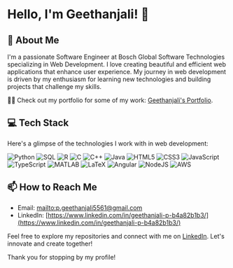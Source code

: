 # Hello, I'm Geethanjali! 👋

## 🚀 About Me

I'm a passionate Software Engineer at Bosch Global Software Technologies specializing in Web Development. I love creating beautiful and efficient web applications that enhance user experience. My journey in web development is driven by my enthusiasm for learning new technologies and building projects that challenge my skills.

👨‍💻 Check out my portfolio for some of my work: [Geethanjali's Portfolio](https://geethanjali-p-github-io.pages.dev/).

## 💻 Tech Stack

Here's a glimpse of the technologies I work with in web development:


![Python](https://img.shields.io/badge/-Python-3776AB?style=for-the-badge&logo=python&logoColor=white)
![SQL](https://img.shields.io/badge/-SQL-4479A1?style=for-the-badge&logo=mysql&logoColor=white)
![R](https://img.shields.io/badge/-R-276DC3?style=for-the-badge&logo=r&logoColor=white)
![C](https://img.shields.io/badge/-C-A8B9CC?style=for-the-badge&logo=c&logoColor=white)
![C++](https://img.shields.io/badge/-C++-00599C?style=for-the-badge&logo=cplusplus&logoColor=white)
![Java](https://img.shields.io/badge/-Java-ED8B00?style=for-the-badge&logo=java&logoColor=white)
![HTML5](https://img.shields.io/badge/-HTML5-E34F26?style=for-the-badge&logo=html5&logoColor=white)
![CSS3](https://img.shields.io/badge/-CSS3-1572B6?style=for-the-badge&logo=css3&logoColor=white)
![JavaScript](https://img.shields.io/badge/-JavaScript-F7DF1E?style=for-the-badge&logo=javascript&logoColor=black)
![TypeScript](https://img.shields.io/badge/-TypeScript-3178C6?style=for-the-badge&logo=typescript&logoColor=white)
![MATLAB](https://img.shields.io/badge/-MATLAB-0076A8?style=for-the-badge&logo=mathworks&logoColor=white)
![LaTeX](https://img.shields.io/badge/-LaTeX-008080?style=for-the-badge&logo=latex&logoColor=white)
![Angular](https://img.shields.io/badge/-Angular-DD0031?style=for-the-badge&logo=angular&logoColor=white)
![NodeJS](https://img.shields.io/badge/-Node.js-339933?style=for-the-badge&logo=nodedotjs&logoColor=white)
![AWS](https://img.shields.io/badge/-AWS-232F3E?style=for-the-badge&logo=amazonaws&logoColor=white)

## 📫 How to Reach Me

- Email: [mailto:p.geethanjali5561@gmail.com](mailto:p.geethanjali5561@gmail.com)
- LinkedIn: [https://www.linkedin.com/in/geethanjali-p-b4a82b1b3/](https://www.linkedin.com/in/geethanjali-p-b4a82b1b3/)



Feel free to explore my repositories and connect with me on [LinkedIn](https://www.linkedin.com/in/geethanjali-p-b4a82b1b3/). Let's innovate and create together!

Thank you for stopping by my profile!
